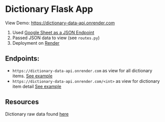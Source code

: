 # Dictionary Flask App

View Demo: https://dictionary-data-api.onrender.com

1. Used [Google Sheet as a JSON Endpoint](https://www.freecodecamp.org/news/cjn-google-sheets-as-json-endpoint/)
2. Passed JSON data to view (see `routes.py`)
3. Deployment on [Render](https://onrender.com/)

## Endpoints:
*  `https://dictionary-data-api.onrender.com` as view for all dictionary items. [See example](https://dictionary-data-api.onrender.com)
*  `https://dictionary-data-api.onrender.com/<int>` as view for dictionary item detail [See example](https://dictionary-data-api.onrender.com/1)

## Resources
Dictionary raw data found [here](https://docs.google.com/spreadsheets/d/1b-ri2DlWLIhqB-E8xUCqnh9fsxJJ5J-KGV52rJ250Dk/edit)
